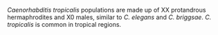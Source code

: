 [//]: # (Created by ./bin/manage_files.pl from ./species/Caenorhabditis_tropicalis/Caenorhabditis_tropicalis.about.html on Thu Jun 11 13:43:46 2020)
_Caenorhabditis tropicalis_ populations are made up of XX protandrous hermaphrodites and X0 males, similar to _C. elegans_ and _C. briggsae_. _C. tropicalis_ is common in tropical regions.
